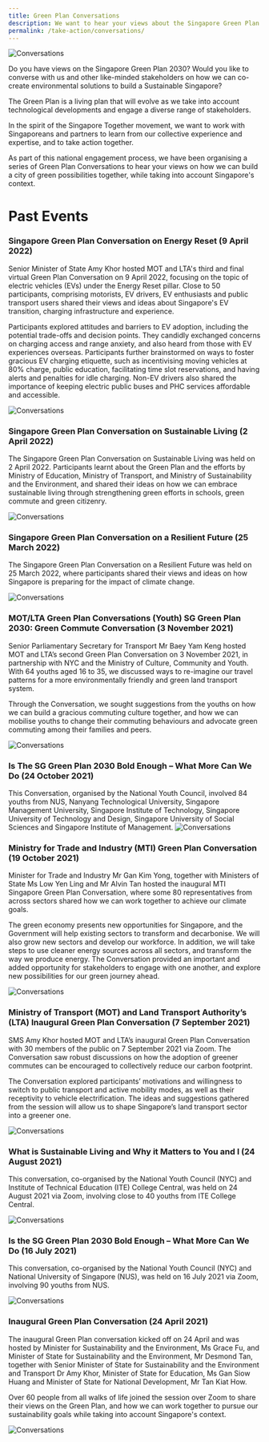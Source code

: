 ```yaml
---
title: Green Plan Conversations
description: We want to hear your views about the Singapore Green Plan. Let us co-create our future together
permalink: /take-action/conversations/
---
```


![Conversations](/images/greenplan-conversations.png)

Do you have views on the Singapore Green Plan 2030? Would you like to converse with us and other like-minded stakeholders on how we can co-create environmental solutions to build a Sustainable Singapore?

The Green Plan is a living plan that will evolve as we take into account technological developments and engage a diverse range of stakeholders.

In the spirit of the Singapore Together movement, we want to work with Singaporeans and partners to learn from our collective experience and expertise, and to take action together.

As part of this national engagement process, we have been organising a series of Green Plan Conversations to hear your views on how we can build a city of green possibilities together, while taking into account Singapore's context.

# Past Events

### Singapore Green Plan Conversation on Energy Reset (9 April 2022)
Senior Minister of State Amy Khor hosted MOT and LTA's third and final virtual Green Plan Conversation on 9 April 2022, focusing on the topic of electric vehicles (EVs) under the Energy Reset pillar. Close to 50 participants, comprising motorists, EV drivers, EV enthusiasts and public transport users shared their views and ideas about Singapore's EV transition, charging infrastructure and experience.

Participants explored attitudes and barriers to EV adoption, including the potential trade-offs and decision points. They candidly exchanged concerns on charging access and range anxiety, and also heard from those with EV experiences overseas. Participants further brainstormed on ways to foster gracious EV charging etiquette, such as incentivising moving vehicles at 80% charge, public education, facilitating time slot reservations, and having alerts and penalties for idle charging. Non-EV drivers also shared the importance of keeping electric public buses and PHC services affordable and accessible.

![Conversations](/images/conversations-energy-reset.jpg)

### Singapore Green Plan Conversation on Sustainable Living (2 April 2022)
The Singapore Green Plan Conversation on Sustainable Living was held on 2 April 2022. Participants learnt about the Green Plan and the efforts by Ministry of Education, Ministry of Transport, and Ministry of Sustainability and the Environment, and shared their ideas on how we can embrace sustainable living through strengthening green efforts in schools, green commute and green citizenry.

![Conversations](/images/conversations-sus-living.jpg)


### Singapore Green Plan Conversation on a Resilient Future (25 March 2022)
The Singapore Green Plan Conversation on a Resilient Future was held on 25 March 2022, where participants shared their views and ideas on how Singapore is preparing for the impact of climate change.

![Conversations](/images/conversations-resilient-future.png)

### MOT/LTA Green Plan Conversations (Youth) SG Green Plan 2030: Green Commute Conversation (3 November 2021)
Senior Parliamentary Secretary for Transport Mr Baey Yam Keng hosted MOT and LTA’s second Green Plan Conversation on 3 November 2021, in partnership with NYC and the Ministry of Culture, Community and Youth. With 64 youths aged 16 to 35, we discussed ways to re-imagine our travel patterns for a more environmentally friendly and green land transport system.

Through the Conversation, we sought suggestions from the youths on how we can build a gracious commuting culture together, and how we can mobilise youths to change their commuting behaviours and advocate green commuting among their families and peers.

![Conversations](/images/conversations-green-commute2.jpg)

### Is The SG Green Plan 2030 Bold Enough – What More Can We Do (24 October 2021)
This Conversation, organised by the National Youth Council, involved 84 youths from NUS, Nanyang Technological University, Singapore Management University, Singapore Institute of Technology, Singapore University of Technology and Design, Singapore University of Social Sciences and Singapore Institute of Management.
![Conversations](/images/conversations-what-more-youths.jpg)

### Ministry for Trade and Industry (MTI) Green Plan Conversation (19 October 2021)
Minister for Trade and Industry Mr Gan Kim Yong, together with Ministers of State Ms Low Yen Ling and Mr Alvin Tan hosted the inaugural MTI Singapore Green Plan Conversation, where some 80 representatives from across sectors shared how we can work together to achieve our climate goals.

The green economy presents new opportunities for Singapore, and the Government will help existing sectors to transform and decarbonise. We will also grow new sectors and develop our workforce. In addition, we will take steps to use cleaner energy sources across all sectors, and transform the way we produce energy.  The Conversation provided an important and added opportunity for stakeholders to engage with one another, and explore new possibilities for our green journey ahead.

![Conversations](/images/conversations-green-economy.jpg)

### Ministry of Transport (MOT) and Land Transport Authority’s (LTA) Inaugural Green Plan Conversation (7 September 2021)
SMS Amy Khor hosted MOT and LTA’s inaugural Green Plan Conversation with 30 members of the public on 7 September 2021 via Zoom. The Conversation saw robust discussions on how the adoption of greener commutes can be encouraged to collectively reduce our carbon footprint.

The Conversation explored participants’ motivations and willingness to switch to public transport and active mobility modes, as well as their receptivity to vehicle electrification. The ideas and suggestions gathered from the session will allow us to shape Singapore’s land transport sector into a greener one.

![Conversations](/images/conversations-mot.jpg)

### What is Sustainable Living and Why it Matters to You and I (24 August 2021)
This conversation, co-organised by the National Youth Council (NYC) and Institute of Technical Education (ITE) College Central, was held on 24 August 2021 via Zoom, involving close to 40 youths from ITE College Central.

![Conversations](/images/conversations-nycite.jpg)

### Is the SG Green Plan 2030 Bold Enough – What More Can We Do (16 July 2021)
This conversation, co-organised by the National Youth Council (NYC) and National University of Singapore (NUS), was held on 16 July 2021 via Zoom, involving 90 youths from NUS.

![Conversations](/images/conversations-nycbold.png)

### Inaugural Green Plan Conversation (24 April 2021)

The inaugural Green Plan conversation kicked off on 24 April and was hosted by Minister for Sustainability and the Environment, Ms Grace Fu, and Minister of State for Sustainability and the Environment, Mr Desmond Tan, together with Senior Minister of State for Sustainability and the Environment and Transport Dr Amy Khor, Minister of State for Education, Ms Gan Siow Huang and Minister of State for National Development, Mr Tan Kiat How.

Over 60 people from all walks of life joined the session over Zoom to share their views on the Green Plan, and how we can work together to pursue our sustainability goals while taking into account Singapore's context.

![Conversations](/images/onversations-inaugural.jpg)


